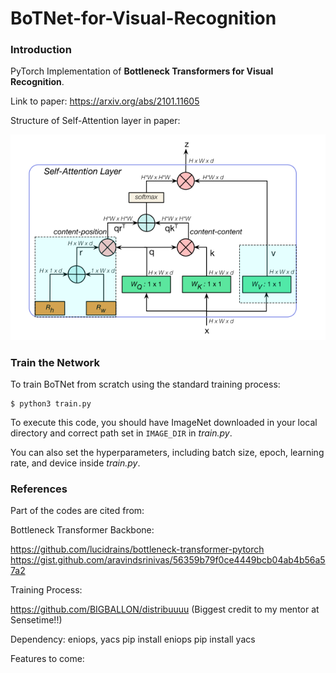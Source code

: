 # BoTNet-for-Visual-Recognition
### Introduction

PyTorch Implementation of **Bottleneck Transformers for Visual Recognition**. 

Link to paper: https://arxiv.org/abs/2101.11605

Structure of Self-Attention layer in paper:

![self-attention layer](https://github.com/CandiceD17/BoTNet-for-Visual-Recognition/blob/master/asset/self-attention-layer.png)

### Train the Network

To train BoTNet from scratch using the standard training process:

```shell
$ python3 train.py
```

To execute this code, you should have ImageNet downloaded in your local directory and correct path set in `IMAGE_DIR` in *train.py*.

You can also set the hyperparameters, including batch size, epoch, learning rate, and device inside *train.py*.

### References

Part of the codes are cited from:

Bottleneck Transformer Backbone:

https://github.com/lucidrains/bottleneck-transformer-pytorch
https://gist.github.com/aravindsrinivas/56359b79f0ce4449bcb04ab4b56a57a2

Training Process:

https://github.com/BIGBALLON/distribuuuu (Biggest credit to my mentor at Sensetime!!)


Dependency: eniops, yacs
pip install eniops
pip install yacs

Features to come:
